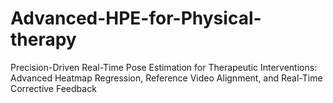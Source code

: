 # Advanced-HPE-for-Physical-therapy
Precision-Driven Real-Time Pose Estimation for Therapeutic Interventions: Advanced Heatmap Regression, Reference Video Alignment, and Real-Time Corrective Feedback

